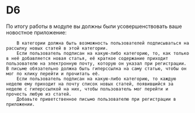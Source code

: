 # D6


По итогу работы в модуле вы должны были усовершенствовать ваше новостное приложение:

        В категории должна быть возможность пользователей подписываться на рассылку новых статей в этой категории.
        Если пользователь подписан на какую-либо категорию, то, как только в неё добавляется новая статья, её краткое содержание приходит пользователю на электронную почту, которую он указал при регистрации. В письме обязательно должна быть гиперссылка на саму статью, чтобы он мог по клику перейти и прочитать её.
        Если пользователь подписан на какую-либо категорию, то каждую неделю ему приходит на почту список новых статей, появившийся за неделю с гиперссылкой на них, чтобы пользователь мог перейти и прочесть любую из статей.
        Добавьте приветственное письмо пользователю при регистрации в приложении.
